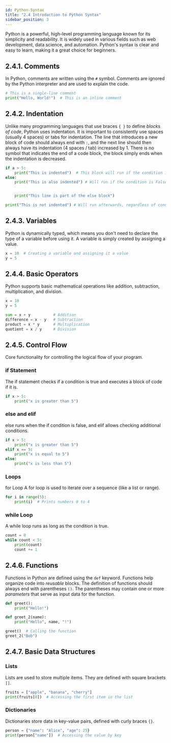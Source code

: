 ```yaml
---
id: Python-Syntax
title: "2.4 Introduction to Python Syntax"
sidebar_position: 3
---
```


Python is a powerful, high-level programming language known for its simplicity and readability. It is widely used in various fields such as web development, data science, and automation. Python's syntax is clear and easy to learn, making it a great choice for beginners.

## 2.4.1. **Comments**
In Python, comments are written using the `#` symbol. Comments are ignored by the Python interpreter and are used to explain the code.

```python
# This is a single-line comment
print("Hello, World!")  # This is an inline comment
```

## 2.4.2. Indentation
Unlike many programming languages that use braces `{ }` to define *blocks of code*, Python uses indentation. It is important to consistently use spaces (usually 4 spaces) or tabs for indentation. The line that introduces a new block of code should always end with `:`, and the next line should then always have its indentation (4 spaces / tab) increased by 1. There is no symbol that indicates the end of a code block, the block simply ends when the indentation is decreased.

```python
if a > 5:
    print("This is indented")  # This block will run if the condition is True
else:
    print("This is also indented") # Will run if the condition is False


    print("This line is part of the else block")

print("This is not indented") # Will run afterwards, regardless of condition
```

## 2.4.3. Variables
Python is dynamically typed, which means you don't need to declare the type of a variable before using it. A variable is simply created by assigning a value.

```python
x = 10  # Creating a variable and assigning it a value
y = 5
```

## 2.4.4. Basic Operators
Python supports basic mathematical operations like addition, subtraction, multiplication, and division.

```python
x = 10
y = 5

sum = x + y          # Addition
difference = x - y   # Subtraction
product = x * y      # Multiplication
quotient = x / y     # Division
```

## 2.4.5. Control Flow

Core functionality for controlling the logical flow of your program.

### if Statement

The if statement checks if a condition is true and executes a block of code if it is.

```python
if x > 5:
    print("x is greater than 5")
```

### else and elif
else runs when the if condition is false, and elif allows checking additional conditions.


```python
if x > 5:
    print("x is greater than 5")
elif x == 5:
    print("x is equal to 5")
else:
    print("x is less than 5")
```

### Loops
for Loop
A for loop is used to iterate over a sequence (like a list or range).

```python
for i in range(5):
    print(i)  # Prints numbers 0 to 4
```

### while Loop
A while loop runs as long as the condition is true.


```python
count = 0
while count < 5:
    print(count)
    count += 1
```

## 2.4.6. Functions
Functions in Python are defined using the `def` keyword. Functions help organize code into _reusable_ blocks. The definition of functions should always end with parentheses `()`. The parentheses may contain one or more _parameters_ that serve as input data for the function.

```python
def greet():
    print("Hello!")

def greet_2(name):
    print("Hello", name, "!")

greet()  # Calling the function
greet_2("Bob")
```

## 2.4.7. Basic Data Structures
### Lists
Lists are used to store multiple items. They are defined with square brackets `[]`.

```python
fruits = ["apple", "banana", "cherry"]
print(fruits[0])  # Accessing the first item in the list
```

### Dictionaries
Dictionaries store data in key-value pairs, defined with curly braces `{}`.

```python
person = {"name": "Alice", "age": 25}
print(person["name"])  # Accessing the value by key
```
